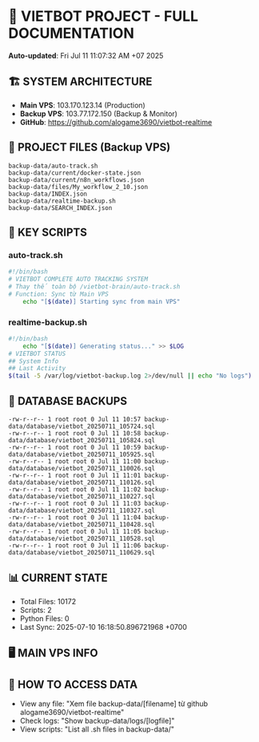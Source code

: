 # 🤖 VIETBOT PROJECT - FULL DOCUMENTATION
**Auto-updated**: Fri Jul 11 11:07:32 AM +07 2025

## 🏗️ SYSTEM ARCHITECTURE
- **Main VPS**: 103.170.123.14 (Production)
- **Backup VPS**: 103.77.172.150 (Backup & Monitor)
- **GitHub**: https://github.com/alogame3690/vietbot-realtime

## 📁 PROJECT FILES (Backup VPS)
```
backup-data/auto-track.sh
backup-data/current/docker-state.json
backup-data/current/n8n_workflows.json
backup-data/files/My_workflow_2_10.json
backup-data/INDEX.json
backup-data/realtime-backup.sh
backup-data/SEARCH_INDEX.json
```

## 🔧 KEY SCRIPTS
### auto-track.sh
```bash
#!/bin/bash
# VIETBOT COMPLETE AUTO TRACKING SYSTEM
# Thay thế toàn bộ /vietbot-brain/auto-track.sh
# Function: Sync từ Main VPS
    echo "[$(date)] Starting sync from main VPS"
```
### realtime-backup.sh
```bash
#!/bin/bash
    echo "[$(date)] Generating status..." >> $LOG
# VIETBOT STATUS
## System Info
## Last Activity
$(tail -5 /var/log/vietbot-backup.log 2>/dev/null || echo "No logs")
```

## 💾 DATABASE BACKUPS
```
-rw-r--r-- 1 root root 0 Jul 11 10:57 backup-data/database/vietbot_20250711_105724.sql
-rw-r--r-- 1 root root 0 Jul 11 10:58 backup-data/database/vietbot_20250711_105824.sql
-rw-r--r-- 1 root root 0 Jul 11 10:59 backup-data/database/vietbot_20250711_105925.sql
-rw-r--r-- 1 root root 0 Jul 11 11:00 backup-data/database/vietbot_20250711_110026.sql
-rw-r--r-- 1 root root 0 Jul 11 11:01 backup-data/database/vietbot_20250711_110126.sql
-rw-r--r-- 1 root root 0 Jul 11 11:02 backup-data/database/vietbot_20250711_110227.sql
-rw-r--r-- 1 root root 0 Jul 11 11:03 backup-data/database/vietbot_20250711_110327.sql
-rw-r--r-- 1 root root 0 Jul 11 11:04 backup-data/database/vietbot_20250711_110428.sql
-rw-r--r-- 1 root root 0 Jul 11 11:05 backup-data/database/vietbot_20250711_110528.sql
-rw-r--r-- 1 root root 0 Jul 11 11:06 backup-data/database/vietbot_20250711_110629.sql
```

## 📊 CURRENT STATE
- Total Files: 10172
- Scripts: 2
- Python Files: 0
- Last Sync: 2025-07-10 16:18:50.896721968 +0700

## 🖥️ MAIN VPS INFO


## 🚨 HOW TO ACCESS DATA
- View any file: "Xem file backup-data/[filename] từ github alogame3690/vietbot-realtime"
- Check logs: "Show backup-data/logs/[logfile]"
- View scripts: "List all .sh files in backup-data/"
